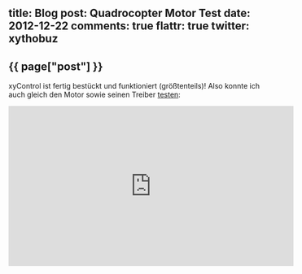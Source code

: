 title: Blog
post: Quadrocopter Motor Test
date: 2012-12-22
comments: true
flattr: true
twitter: xythobuz
---

## {{ page["post"] }}
<!--%
from datetime import datetime
date = datetime.strptime(page["date"], "%Y-%m-%d").strftime("%B %d, %Y")
print "*Posted at %s.*" % date
%-->

xyControl ist fertig bestückt und funktioniert (größtenteils)! Also konnte ich auch gleich den Motor sowie seinen Treiber [testen][1]:

<iframe width="560" height="315" src="http://www.youtube.com/embed/GxKMCVwqaKk" frameborder="0" allowfullscreen></iframe>

 [1]: http://youtu.be/GxKMCVwqaKk